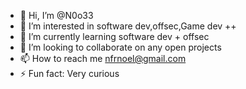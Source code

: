 - 👋 Hi, I’m @N0o33
- 👀 I’m interested in software dev,offsec,Game dev ++
- 🌱 I’m currently learning software dev + offsec
- 💞️ I’m looking to collaborate on any open projects 
- 📫 How to reach me nfrnoel@gmail.com
- ⚡ Fun fact: Very curious 

<!---
N0o33/N0o33 is a ✨ special ✨ repository because its `README.md` (this file) appears on your GitHub profile.
You can click the Preview link to take a look at your changes.
--->
